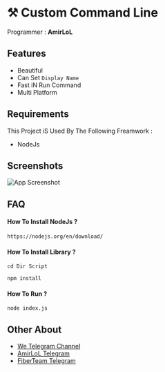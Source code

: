 
# ⚒ Custom Command Line

Programmer : **AmirLoL** 
## Features

- Beautiful
- Can Set `Display Name`
- Fast iN Run Command
- Multi Platform
## Requirements

This Project iS Used By The Following Freamwork :

- NodeJs

## Screenshots

![App Screenshot](https://dl.otherapi.ga/photo?id=YmI=)


## FAQ

#### How To Install NodeJs ?

`https://nodejs.org/en/download/`

#### How To Install Library ?
`cd Dir Script`

`npm install`

#### How To Run ?

`node index.js`

## Other About

 - [We Telegram Channel](https://t.me/iRLords)
 - [AmirLoL Telegram](https://t.me/MonSieurLoL)
 - [FiberTeam Telegram](https://t.me/FiberTeam)
